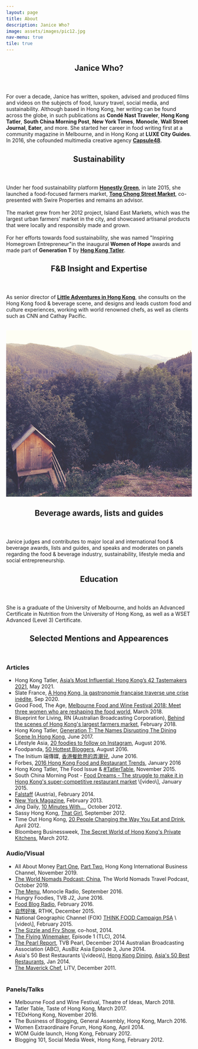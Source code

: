 ```yaml
---
layout: page
title: About
description: Janice Who?
image: assets/images/pic12.jpg
nav-menu: true
tile: true
---
```

<!-- Main -->
<div id="main">

<!-- One --> <section id="one"> <div class="inner"> <header class="major"> <h2>Janice Who?</h2> </header> <p>For over a decade, Janice has written, spoken, advised and produced films and videos on the subjects of food, luxury travel, social media, and sustainability. Although based in Hong Kong, her writing can be found across the globe, in such publications as <b>Condé Nast Traveler</b>, <b>Hong Kong Tatler</b>, <b>South China Morning Post</b>, <b>New York Times</b>, <b>Monocle</b>, <b>Wall Street Journal</b>, <b>Eater</b>, and more. She started her career in food writing first at a community magazine in Melbourne, and in Hong Kong at <b>LUXE City Guides</b>. In 2016, she cofounded multimedia creative agency <a href="http://capsule48.com/" target="_blank"><b>Capsule48</b></a>.</p> </div> </section>

<!-- Two -->
<section id="two"> <div class="spotlights">
  <section>
<div class="content">
<div class="spotlights">
<header class="major">
<h2>Sustainability</h2>
</header>
<p>Under her food sustainability platform <a href="http://honestlygreen.hk/" target="_blank"><b>Honestly Green</b></a>, in late 2015, she launched a food-focused farmers market, <a href="http://tongchongstreetmarket.com/" target="_blank"><b>Tong Chong Street Market</b></a>, co-presented with Swire Properties</b> and remains an advisor.<br>
<br>
The market grew from her 2012 project, Island East Markets, which was the largest urban farmers' market in the city, and showcased artisanal products that were locally and responsibly made and grown.<br>
<br>For her efforts towards food sustainability, she was named "Inspiring Homegrown Entrepreneur"in the inaugural <b>Women of Hope</b> awards and made part of <b>Generation T</b> by <a href="http://hk.dining.asiatatler.com/features/generationt-fb-names-disrupting-the-dining-scene#slide-1" target="_blank"><b>Hong Kong Tatler</b></a>.<br />
  </p> </div>
  
  <!-- Three -->
<section id="three"> <div class="inner">
  <section>
<div class="content">
<div class="inner">
<header class="major">
<h2>F&amp;B Insight and Expertise</h2>
</header>
<p>As senior director of&nbsp;<a href="http://www.littleadventuresinhongkong.com/" target="_blank"><b>Little Adventures in Hong Kong</b></a>, she consults on the Hong Kong food &amp; beverage scene, and designs and leads custom food and culture experiences, working with world renowned chefs, as well as clients such as CNN and Cathay Pacific.</p><br />


<!-- Four -->
<section id="four" class="inner">
<section>
     	<a class="image">
    		<img src="assets/images/pic10.jpg" alt="" data-position="25% 25%" />
    	</a>
    	<div class="content">
    		<div class="inner">
    			<header class="major">
    				<h2>Beverage awards, lists and guides</h2>
    			</header>
    			<p>Janice judges and contributes to major local and international food &amp; beverage awards, lists and guides, and speaks and moderates on panels regarding the food &amp; beverage industry, sustainability, lifestyle media and social entrepreneurship.<br /></p>
    		</div>
    	</div>
    </section>

<!-- Five -->
<section id="five">
<div class="spotlights">
<header class="major">
<h2>Education</h2>
</header>
<p>She is a graduate of the University of Melbourne, and holds an Advanced Certificate in Nutrition from the University of Hong Kong, as well as a WSET Advanced (Level 3) Certificate.<br /></p>
</div>
</section>

<!-- Six -->
<section id="six">
<div class="spotlights">
<header class="major">
<h2>Selected Mentions and Appearences</h2>
</header>
<div class="row">
<div class="4u 12u$(medium)">
<h3>Articles</h3>

<p><ul class="alt">
<li>Hong Kong Tatler, <a href="https://hk.asiatatler.com/dining/asia-most-influential-hong-kong-tastemakers-list-2021" target="_blank">Asia’s Most Influential: Hong Kong’s 42 Tastemakers 2021</a>, May 2021.<br /></li>
<li>Slate France, <a href="http://www.slate.fr/story/194663/asie-hong-kong-cuisine-gastronomie-francaise-restaurants-crise-manifestations-covid-19-loi-securite-nationale" target="_blank">À Hong Kong, la gastronomie française traverse une crise inédite</a>, Sep 2020.<br /></li>
<li>Good Food, The Age, <a href="https://www.goodfood.com.au/eat-out/news/melbourne-food-and-wine-festival-2018-meet-three-women-who-are-reshaping-the-food-world-20180302-h0ww4c" target="_blank">Melbourne Food and Wine Festival 2018: Meet three women who are reshaping the food world</a>, March 2018.<br /></li>
<li>Blueprint for Living, RN (Australian Broadcasting Corporation), <a href="http://www.abc.net.au/radionational/programs/blueprintforliving/behind-the-scenes-of-hong-kongs-largest-farmers-market/9473088" target="_blank">Behind the scenes of Hong Kong's largest farmers market</a>, February 2018.<br /></li>
<li>Hong Kong Tatler, <a href="http://hk.dining.asiatatler.com/features/generationt-fb-names-disrupting-the-dining-scene#slide-1" target="_blank" target="_blank">Generation T: The Names Disrupting The Dining Scene In Hong Kong</a>, June 2017.<br /></li>
<li>Lifestyle Asia, <a href="http://www.lifestyleasia.com/478967/20-hong-kong-foodies-to-follow-on-instagram/" target="_blank">20 foodies to follow on Instagram</a>, August 2016.<br /></li>
<li>Foodpanda, <a href="http://magazine.foodpanda.hk/latest-top-50-hong-kong-bloggers-revealed-in-foodpanda-magazine/" target="_blank">50 Hottest Bloggers</a>, August 2016.<br /></li>
<li>The Initium 端傳媒, <a href="https://theinitium.com/article/20160616-city-foodandbeverage-yenn-wong/#" target="_blank">香港餐飲界的弄潮兒</a>, June 2016.<br /></li>
<li>Forbes, <a href="http://www.forbes.com/sites/nanhiein/2016/01/12/h-k-food-and-restaurant-trends-to-watch-out-for-in-2016/#14a338854a12" target="_blank">2016 Hong Kong Food and Restaurant Trends</a>, January 2016<br /></li>
<li>Hong Kong Tatler, The Food Issue & <a href="http://hk.dining.asiatatler.com/features/tatlertable-janice-leung-hayes#slide-1" target="_blank">#TatlerTable</a>, November 2015.<br /></li>
<li>South China Morning Post - <a href="http://www.scmp.com/video/hong-kong/1694200/food-dreams-struggle-make-it-hong-kongs-super-competitive-restaurant-market" target="_blank">Food Dreams - The struggle to make it in Hong Kong's super-competitive restaurant market</a> \[video\], January 2015.<br /></li>
<li><a href="http://www.falstaff.at/nc/news/newsartikel/hongkong-die-kulinarik-szene-erfindet-sich-neu-7727.html" target="_blank">Falstaff</a> (Austria), February 2014.<br /></li>
<li><a href="http://nymag.com/travel/features/hong-kong-restaurants-2013-2/" target="_blank">New York Magazine</a>, February 2013.<br /></li>
<li>Jing Daily, <a href="http://www.jingdaily.com/this-isjanice-leung/21473/" target="_blank">10 Minutes With...</a>, October 2012.<br /></li>
<li>Sassy Hong Kong, <a href="http://sassyhongkong.com/that-girl-janice-leung-food-blogger-queen-co-founder-of-island-east-markets/" target="_blank">That Girl</a>, September 2012.<br /></li>
<li>Time Out Hong Kong, <a href="http://www.timeout.com.hk/restaurants-bars/features/50257/20-people-changing-the-way-we-eat-and-drink.html" target="_blank">20 People Changing the Way You Eat and Drink</a>, April 2012.<br /></li>
<li>Bloomberg Businessweek, <a href="http://www.businessweek.com/articles/2012-03-19/the-secret-world-of-hong-kongs-private-kitchens#p1" target="_blank">The Secret World of Hong Kong's Private Kitchens</a>, March 2012.<br /></li>
</ul></p>
</div>
<div class="4u 12u$(medium)">
<h3>Audio/Visual</h3>
<p><ul class="alt">
<li>All About Money <a href="https://www.facebook.com/watch/?v=572045626881349" target="_blank">Part One</a>, <a href="https://www.facebook.com/watch/?v=536619276897402" target="_blank">Part Two</a>, Hong Kong International Business Channel, November 2019.<br /></li>
<li><a href="https://www.worldnomads.com/explore/eastern-asia/china/the-world-nomads-podcast-china" target="_blank">The World Nomads Podcast: China</a>, The World Nomads Travel Podcast, October 2019.<br /></li>
<li><a href="https://monocle.com/radio/shows/the-menu/food-neighbourhoods-1/" target="_blank">The Menu</a>, Monocle Radio, September 2016.<br /></li>
<li>Hungry Foodies, TVB J2, June 2016.<br /></li>
<li><a href="http://www.foodblogradio.com/janice-leung-hayes-of-e_tingfood-com/" target="_blank">Food Blog Radio</a>, February 2016.<br /></li>
<li><a href="http://programme.rthk.hk/channel/radio/programme.php?name=radio1/food_from_the_earth&d=2015-12-12&p=6521&e=336771&m=episode" target="_blank">自然好味</a>, RTHK, December 2015.<br /></li>
<li>National Geographic Channel (FOX) <a href="https://instagram.com/p/zjhXWkBQC_/?modal=true" target="_blank">THINK FOOD Campaign PSA</a> \[video\], February 2015.<br /></li>
<li><a href="http://empire-hk.com/empire-tv/" target="_blank">The Sizzle and Fry Show</a>, co-host, 2014.<br /></li>
<li><a href="http://www.tlcasia.com/tv-shows/the-flying-winemaker/" target="_blank">The Flying Winemaker</a>, Episode 1 (TLC), 2014.<br /></li>
<li><a href="https://youtu.be/Ooah1SN03hM" target="_blank">The Pearl Report</a>, TVB Pearl, December 2014
Australian Broadcasting Association (ABC), AusBiz Asia Episode 3, June 2014.</li>
<li>Asia's 50 Best Restaurants \[videos\], <a href="http://youtu.be/VFb3AgfDso0" target="_blank">Hong Kong Dining</a>, <a href="http://www.youtube.com/watch?v=Yz7wwxkuoPc&list=FLOJ2ssKPYpOHhkeQK5hA9uQ&feature=share" target="_blank">Asia's 50 Best Restaurants</a>, Jan 2014.</li>
<li><a href="http://www.litvchannel.com/themaverickchef/episodes/" target="_blank">The Maverick Chef</a>, LiTV, December 2011.<br /></li>
<br /></ul></p></div>
<div class="4u 12u$(medium)">
<h3>Panels/Talks</h3>
<p><ul class="alt"><li>Melbourne Food and Wine Festival, Theatre of Ideas, March 2018.</li>
<li>Tatler Table, Taste of Hong Kong, March 2017.</li>
<li>TEDxHong Kong, November 2016.</li>
<li>The Business of Blogging, General Assembly, Hong Kong, March 2016.</li>
<li>Women Extraordinaire Forum, Hong Kong, April 2014.</li>
<li>WOM Guide launch, Hong Kong, February 2012.</li>
<li>Blogging 101, Social Media Week, Hong Kong, February 2012.</li></ul></p></div>
</div>
</div>
</section>
